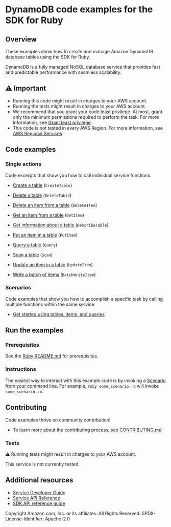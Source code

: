 # DynamoDB code examples for the SDK for Ruby
## Overview
These examples show how to create and manage Amazon DynamoDB database tables using the SDK for Ruby.

DynamoDB is a fully managed NoSQL database service that provides fast and predictable performance with seamless scalability.

## ⚠️ Important
* Running this code might result in charges to your AWS account. 
* Running the tests might result in charges to your AWS account.
* We recommend that you grant your code least privilege. At most, grant only the minimum permissions required to perform the task. For more information, see [Grant least privilege](https://docs.aws.amazon.com/IAM/latest/UserGuide/best-practices.html#grant-least-privilege). 
* This code is not tested in every AWS Region. For more information, see [AWS Regional Services](https://aws.amazon.com/about-aws/global-infrastructure/regional-product-services).

## Code examples

### Single actions
Code excerpts that show you how to call individual service functions.

* [Create a table](scenario_getting_started_dynamodb.rb) (`CreateTable`)

* [Delete a table](scenario_getting_started_dynamodb.rb) (`DeleteTable`)

* [Delete an item from a table](scenario_getting_started_dynamodb.rb) (`DeleteItem`)

* [Get an item from a table](scenario_getting_started_dynamodb.rb) (`GetItem`)

* [Get information about a table](scenario_getting_started_dynamodb.rb) (`DescribeTable`)

* [Put an item in a table](scenario_getting_started_dynamodb.rb) (`PutItem`)

* [Query a table](scenario_getting_started_dynamodb.rb) (`Query`)

* [Scan a table](scenario_getting_started_dynamodb.rb) (`Scan`)

* [Update an item in a table](scenario_getting_started_dynamodb.rb) (`UpdateItem`)

* [Write a batch of items](scenario_getting_started_dynamodb.rb) (`BatchWriteItem`)



### Scenarios
Code examples that show you how to accomplish a specific task by calling multiple functions within the same service.

* [Get started using tables, items, and queries](scenario_getting_started_dynamodb.rb)





## Run the examples

### Prerequisites

See the [Ruby README.md](../../../ruby/README.md) for prerequisites.

### Instructions
The easiest way to interact with this example code is by invoking a [Scenario](#Scenarios) from your command line. For example, `ruby some_scenario.rb` will invoke `some_scenario.rb`.

## Contributing
Code examples thrive on community contribution!
* To learn more about the contributing process, see [CONTRIBUTING.md](../../../CONTRIBUTING.md)

### Tests
⚠️ Running tests might result in charges to your AWS account.

This service is not currently tested.

## Additional resources
* [Service Developer Guide](https://docs.aws.amazon.com/sdk-for-ruby/v3/developer-guide/welcome.html)
* [Service API Reference](https://docs.aws.amazon.com/sdk-for-ruby/v3/api/)
* [SDK API reference guide](https://aws.amazon.com/developer/language/ruby/)

Copyright Amazon.com, Inc. or its affiliates. All Rights Reserved. SPDX-License-Identifier: Apache-2.0
